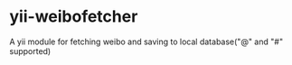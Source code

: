 yii-weibofetcher
================

A yii module for fetching weibo and saving to local database("@" and "#" supported)
